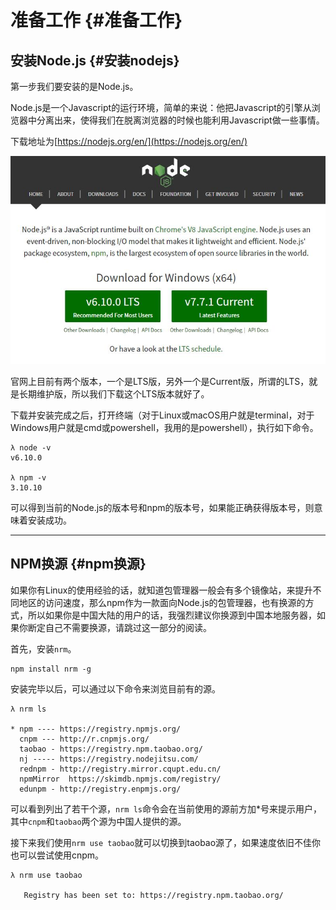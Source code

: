 # 准备工作 {#准备工作}

## 安装Node.js {#安装nodejs}

第一步我们要安装的是Node.js。

Node.js是一个Javascript的运行环境，简单的来说：他把Javascript的引擎从浏览器中分离出来，使得我们在脱离浏览器的时候也能利用Javascript做一些事情。

下载地址为[https://nodejs.org/en/](https://nodejs.org/en/)

![](/assets/1_1.jpg)

官网上目前有两个版本，一个是LTS版，另外一个是Current版，所谓的LTS，就是长期维护版，所以我们下载这个LTS版本就好了。

下载并安装完成之后，打开终端（对于Linux或macOS用户就是terminal，对于Windows用户就是cmd或powershell，我用的是powershell），执行如下命令。

```
λ node -v
v6.10.0

λ npm -v
3.10.10
```

可以得到当前的Node.js的版本号和npm的版本号，如果能正确获得版本号，则意味着安装成功。

---

## NPM换源 {#npm换源}

如果你有Linux的使用经验的话，就知道包管理器一般会有多个镜像站，来提升不同地区的访问速度，那么npm作为一款面向Node.js的包管理器，也有换源的方式，所以如果你是中国大陆的用户的话，我强烈建议你换源到中国本地服务器，如果你断定自己不需要换源，请跳过这一部分的阅读。

首先，安装`nrm`。

```
npm install nrm -g
```

安装完毕以后，可以通过以下命令来浏览目前有的源。

```
λ nrm ls

* npm ---- https://registry.npmjs.org/
  cnpm --- http://r.cnpmjs.org/
  taobao - https://registry.npm.taobao.org/
  nj ----- https://registry.nodejitsu.com/
  rednpm - http://registry.mirror.cqupt.edu.cn/
  npmMirror  https://skimdb.npmjs.com/registry/
  edunpm - http://registry.enpmjs.org/
```

可以看到列出了若干个源，`nrm ls`命令会在当前使用的源前方加\*号来提示用户，其中`cnpm`和`taobao`两个源为中国人提供的源。

接下来我们使用`nrm use taobao`就可以切换到taobao源了，如果速度依旧不佳你也可以尝试使用cnpm。

```
λ nrm use taobao

   Registry has been set to: https://registry.npm.taobao.org/
```



